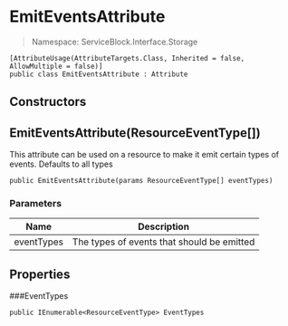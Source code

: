 EmitEventsAttribute
======
> Namespace: ServiceBlock.Interface.Storage



```
[AttributeUsage(AttributeTargets.Class, Inherited = false, AllowMultiple = false)]
public class EmitEventsAttribute : Attribute
```

## Constructors

EmitEventsAttribute(ResourceEventType[])
------
This attribute can be used on a resource to make it emit certain types of events. Defaults to all types

```
public EmitEventsAttribute(params ResourceEventType[] eventTypes)
```

### Parameters

Name | Description
--- | ---
eventTypes | The types of events that should be emitted



## Properties

###EventTypes



```
public IEnumerable<ResourceEventType> EventTypes
```


